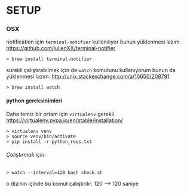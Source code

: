SETUP
=======


### OSX

notification için `terminal-notifier` kullanılıyor bunun yüklenmesi lazım.
https://github.com/julienXX/terminal-notifier

	> brew install terminal-notifier

sürekli çalıştırabilmek için de `watch` komutunu kullanıyorum bunun da yüklenmesi lazım.
http://unix.stackexchange.com/a/10650/208791

	> brew install watch


#### python gereksinimleri

Daha temiz bir ortam için `virtualenv` gerekli.
https://virtualenv.pypa.io/en/stable/installation/

	> virtualenv venv
	> source venv/bin/activate
	> pip install -r python_reqs.txt


###### Çalıştırmak için:

	> watch --interval=120 bash check.sh

o dizinin içinde bu komut çalıştırılır. 120 --> 120 saniye
